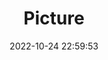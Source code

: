 ---
weight: 1
images:
- /images/edited/40.jpeg
title: Picture
date: 2022-10-24 22:59:53
tags: [luminar neo,work,boat,person,clock]
---